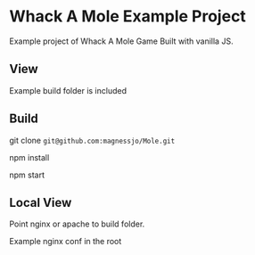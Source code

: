 
# Whack A Mole Example Project

Example project of Whack A Mole Game Built with vanilla JS.

## View

Example build folder is included

## Build

git clone `git@github.com:magnessjo/Mole.git`

npm install

npm start

## Local View

Point nginx or apache to build folder.

Example nginx conf in the root
